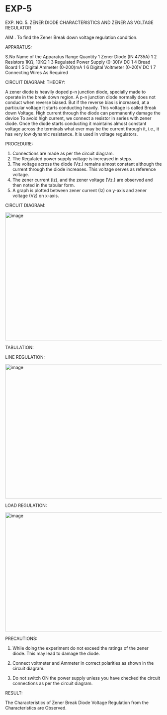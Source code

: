# EXP-5
EXP. NO. 5. 		ZENER DIODE CHARACTERISTICS AND ZENER AS VOLTAGE REGULATOR

AIM
. To find the Zener Break down voltage regulation condition.

APPARATUS:

S.No	Name of the Apparatus	Range	Quantity
1	Zener Diode (IN 4735A)		1
2	Resistors	1KΩ, 10KΩ	1
3	Regulated Power Supply	(0-30)V DC	1
4	Bread Board		1
5	Digital Ammeter	(0-200)mA	1
6	Digital Voltmeter	(0-20)V DC	1
7	Connecting Wires	As Required	

CIRCUIT DIAGRAM:
THEORY:
	
A zener diode is heavily doped p-n junction diode, specially made to operate in the break down region. A p-n junction diode normally does not conduct when reverse biased. But if the reverse bias is increased, at a particular voltage it starts conducting heavily. This voltage is called Break down Voltage. High current through the diode can permanently damage the device To avoid high current, we connect a resistor in series with zener diode. Once the diode starts conducting it maintains almost constant voltage across the terminals what ever may be the current through it, i.e., it has very low dynamic resistance. It is used in voltage regulators.

PROCEDURE:

1. Connections are made as per the circuit diagram.
2. The Regulated power supply voltage is increased in steps.
3. The voltage across the diode (Vz.) remains almost constant although the current through the diode increases. This voltage serves as reference voltage.
4. The zener current (lz), and the zener voltage (Vz.) are observed and then noted in the tabular form.
5. A graph is plotted between zener current (Iz) on y-axis and zener voltage (Vz) on x-axis.

CIRCUIT DIAGRAM:

<img width="776" height="412" alt="image" src="https://github.com/user-attachments/assets/76764c2b-da15-458f-95a1-3c9487194332" />

TABULATION:

LINE REGULATION:

<img width="748" height="432" alt="image" src="https://github.com/user-attachments/assets/54d0c621-4704-4765-a4d0-766e4ef820d8" />

LOAD REGULATION:

<img width="698" height="383" alt="image" src="https://github.com/user-attachments/assets/959d900b-6f1b-4af5-8399-11c234c2e8b5" />


PRECAUTIONS:

1. While doing the experiment do not exceed the ratings of the zener diode. This may lead to damage the diode.
   
2. Connect voltmeter and Ammeter in correct polarities as shown in the circuit diagram.

3. Do not switch ON the power supply unless you have checked the circuit connections as per the circuit diagram.
   
RESULT:

The Characteristics of Zener Break Diode Voltage Regulation from the Characteristics are Observed.
